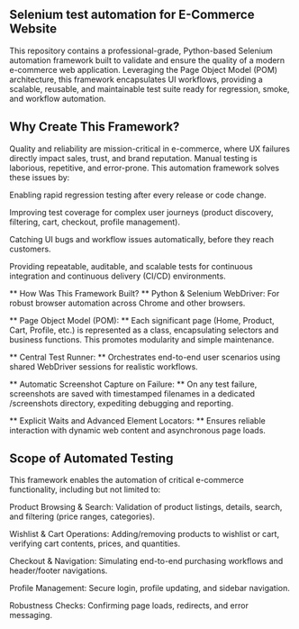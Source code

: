 ## Selenium test automation for E-Commerce Website
This repository contains a professional-grade, Python-based Selenium automation framework built to validate and ensure the quality of a modern e-commerce web application. Leveraging the Page Object Model (POM) architecture, this framework encapsulates UI workflows, providing a scalable, reusable, and maintainable test suite ready for regression, smoke, and workflow automation.

## Why Create This Framework?
Quality and reliability are mission-critical in e-commerce, where UX failures directly impact sales, trust, and brand reputation. Manual testing is laborious, repetitive, and error-prone. This automation framework solves these issues by:

Enabling rapid regression testing after every release or code change.

Improving test coverage for complex user journeys (product discovery, filtering, cart, checkout, profile management).

Catching UI bugs and workflow issues automatically, before they reach customers.

Providing repeatable, auditable, and scalable tests for continuous integration and continuous delivery (CI/CD) environments.

** How Was This Framework Built? **
Python & Selenium WebDriver: For robust browser automation across Chrome and other browsers.

** Page Object Model (POM): ** Each significant page (Home, Product, Cart, Profile, etc.) is represented as a class, encapsulating selectors and business functions. This promotes modularity and simple maintenance.

** Central Test Runner: ** Orchestrates end-to-end user scenarios using shared WebDriver sessions for realistic workflows.

** Automatic Screenshot Capture on Failure: ** On any test failure, screenshots are saved with timestamped filenames in a dedicated /screenshots directory, expediting debugging and reporting.

** Explicit Waits and Advanced Element Locators: ** Ensures reliable interaction with dynamic web content and asynchronous page loads.

## Scope of Automated Testing
This framework enables the automation of critical e-commerce functionality, including but not limited to:

Product Browsing & Search: Validation of product listings, details, search, and filtering (price ranges, categories).

Wishlist & Cart Operations: Adding/removing products to wishlist or cart, verifying cart contents, prices, and quantities.

Checkout & Navigation: Simulating end-to-end purchasing workflows and header/footer navigations.

Profile Management: Secure login, profile updating, and sidebar navigation.

Robustness Checks: Confirming page loads, redirects, and error messaging.
